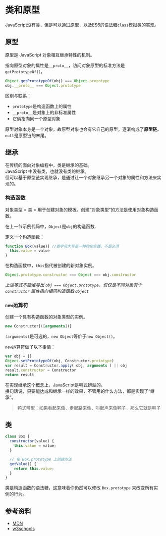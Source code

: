 # 类和原型
JavaScript没有类，但是可以通过原型，以及ES6的语法糖`class`模拟类的实现。

## 原型

原型是 JavaScript 对象相互继承特性的机制。

指向原型对象的属性是`__proto__`，访问对象原型的标准方法是`getPrototypeOf()`。
```js
Object.getPrototypeOf(obj) === Object.prototype
obj.__proto__ === Object.prototype
```

区别与联系：
- `prototype`是构造函数上的属性
- `__proto__`是对象上的非标准属性
- 它俩指向同一个原型对象

原型对象本身是一个对象，故原型对象也会有它自己的原型，逐渐构成了**原型链**。`null`是原型链的末尾。

## 继承
在传统的面向对象编程中，类是继承的基础。  
JavaScript 中没有类，也就没有类的继承。  
但可以基于原型链实现继承，是通过让一个对象继承另一个对象的属性和方法来实现的。

### 构造函数
对象类型 = 类 = 用于创建对象的模板。创建“对象类型”的方法是使用对象构造函数。

在上一节示例代码中，`Object`是`obj`的构造函数.

定义一个构造函数：
```js
function Box(value){ //首字母大写是一种约定实践，不是必须
  this.value = value
}
```
在构造函数中，`this`指代被创建的新对象实例。
```js
Object.prototype.constructor === Object === obj.constructor
```
*上述等式不能推导出 `obj === Object.prototype`，仅仅是不同对象有个 `constructor` 属性指向相同构造函数 `Object`*

### `new`运算符

创建一个具有构造函数的对象类型的实例。

```js
new Constructor[([arguments])]
```

`(arguments)`是可选的，`new Object`等价于`new Object()`。

`new`运算符做了以下事情：
```js
var obj = {}
Object.setPrototypeOf(obj, Constructor.prototype)
var result = Constructor.apply( obj, arguments ) || obj
result.constructor = Constructor
return result
```

在实现继承这个概念上，JavaScript是鸭式辨型的。  
换句话说，只要能达成和继承一样的效果，不管用的什么方法，都是实现了“继承”。
> 鸭式辨型：如果看起来像、走起路来像、叫起声来像鸭子，那么它就是鸭子

## 类
```js
class Box {
  constructor(value) {
    this.value = value;
  }

  // 在 Box.prototype 上创建方法
  getValue() {
    return this.value;
  }
}
```
类是构造函数的语法糖，这意味着你仍然可以修改 `Box.prototype` 来改变所有实例的行为。

## 参考资料

- [MDN](https://developer.mozilla.org/zh-CN/docs/Web/JavaScript/Inheritance_and_the_prototype_chain)
- [w3schools](https://www.w3schools.com/js/js_object_constructors.asp)